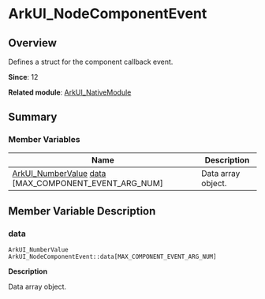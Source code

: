 # ArkUI_NodeComponentEvent


## Overview

Defines a struct for the component callback event.

**Since**: 12

**Related module**: [ArkUI_NativeModule](_ark_u_i___native_module.md)


## Summary


### Member Variables

| Name | Description | 
| -------- | -------- |
| [ArkUI_NumberValue](union_ark_u_i___number_value.md) [data](#data) [MAX_COMPONENT_EVENT_ARG_NUM] | Data array object. | 


## Member Variable Description


### data

```
ArkUI_NumberValue ArkUI_NodeComponentEvent::data[MAX_COMPONENT_EVENT_ARG_NUM]
```
**Description**

Data array object.
